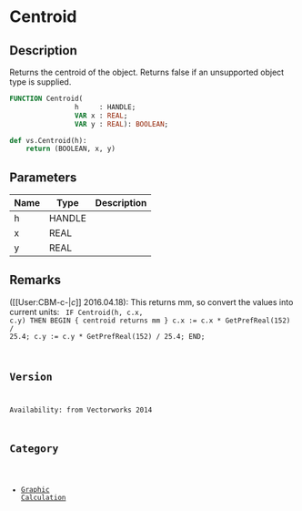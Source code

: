 # Centroid

## Description
Returns the centroid of the object. Returns false if an unsupported object type is supplied.

```pascal
FUNCTION Centroid(
				h     : HANDLE;
				VAR x : REAL;
				VAR y : REAL): BOOLEAN;
```

```python
def vs.Centroid(h):
    return (BOOLEAN, x, y)
```

## Parameters
|Name|Type|Description|
|---|---|---|
|h|HANDLE|   |
|x|REAL|   |
|y|REAL|   |

## Remarks
([[User:CBM-c-|_c_]] 2016.04.18): This returns mm, so convert the values into current units:
<code lang="vss">
IF Centroid(h, c.x, c.y) THEN BEGIN
        { centroid returns mm }
        c.x := c.x * GetPrefReal(152) / 25.4;
	c.y := c.y * GetPrefReal(152) / 25.4;
END;

## Version
Availability: from Vectorworks 2014

## Category
* [Graphic Calculation](../Categories/Graphic%20Calculation.md)
